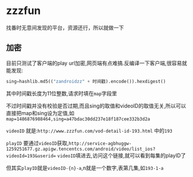 # zzzfun

找番时无意间发现的平台，资源还行，所以就做一下

## 加密

目前只测试了客户端的play url加密,网页端有点难搞.反编译一下客户端,很容易就能发现:

``` python
sing=hashlib.md5(("zandroidzz" + 时间戳).encode()).hexdigest()
```

其中时间戳长度为11位整数,请求时填在`map`字段里

不过时间戳并没有校验是否过期,而且sing的取值和videoID的取值无关,所以可以直接把map和sing设为定值,如`map=1486876988464,sing=a47bdac30dd237e18f187cee332b3d2a`

`videoID` 就是:`http://www.zzzfun.com/vod-detail-id-193.html` 中的`193`

`playID` 要通过`videoID`获取,`http://service-agbhuggw-1259251677.gz.apigw.tencentcs.com/android/video/list_ios?videoId=193&userid=`
`videoID`填进去,访问这个链接,就可以看到每集的playID了

但其实`playID`就是`videoID-{n}-a`,n就是一个数字,表第几集,如`193-1-a`
